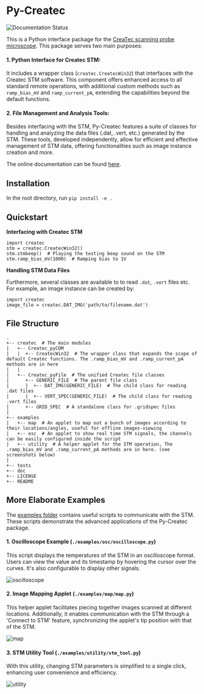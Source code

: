 # Py-Createc

![Documentation Status](https://readthedocs.org/projects/py-createc/badge/?version=latest)

This is a Python interface package for the [CreaTec scanning probe microscope](https://www.createc.de/LT-STMAFM). This package serves two main purposes:

#### 1. **Python Interface for Createc STM**: 
It includes a wrapper class (`createc.CreatecWin32`) that interfaces with the Createc STM software. This component offers enhanced access to all standard remote operations, with additional custom methods such as `ramp_bias_mV` and `ramp_current_pA`, extending the capabilities beyond the default functions.

#### 2. **File Management and Analysis Tools**: 
Besides interfacing with the STM, Py-Createc features a suite of classes for handling and analyzing the data files (.dat, .vert, etc.) generated by the STM. These tools, developed independently, allow for efficient and effective management of STM data, offering functionalities such as image instance creation and more.

The online documentation can be found [here](https://py-createc.readthedocs.io).

## Installation

In the root directory, run
```pip install -e .```


## Quickstart

**Interfacing with Createc STM**

```
import createc
stm = createc.CreatecWin32()
stm.stmbeep()  # Playing the testing beep sound on the STM
stm.ramp_bias_mV(1000)  # Ramping bias to 1V
```
**Handling STM Data Files**

Furthermore, several classes are available to to read ``.dat``, ``.vert`` files etc.
For example, an image instance can be created by:

```
import createc
image_file = createc.DAT_IMG('path/to/filename.dat')
```

## File Structure

```
.
+-- createc  # The main modules
|   +-- Createc_pyCOM  
|   |  +-- CreatecWin32  # The wrapper class that expands the scope of default Createc functions. The .ramp_bias_mV and .ramp_current_pA methods are in here
|   |
|   +-- Createc_pyFile  # The unified Createc file classes
|      +-- GENERIC_FILE  # The parent file class
|      |  +-- DAT_IMG(GENERIC_FILE)  # The child class for reading .dat files
|      |  +-- VERT_SPEC(GENERIC_FILE)  # The child class for reading .vert files
|      +-- GRID_SPEC  # A standalone class for .gridspec files
|
+-- examples
|   +-- map  # An applet to map out a bunch of images according to their locations/angles, useful for offline images-viewing
|   +-- osc  # An applet to show real time STM signals, the channels can be easily configured inside the script
|   +-- utility  # A helper applet for the STM operation, The .ramp_bias_mV and .ramp_current_pA methods are in here. (see screenshots below)
|
+-- tests
+-- doc
+-- LICENSE
+-- README
```

## More Elaborate Examples

The [examples folder](https://github.com/chenxu2394/py_createc/tree/main/examples) contains useful scripts to communicate with the STM. These scripts demonstrate the advanced applications of the Py-Createc package.

#### 1. Oscilloscope Example (`./examples/osc/oscilloscope.py`)

This script displays the temperatures of the STM in an oscilloscope format. Users can view the value and its timestamp by hovering the cursor over the curves. It's also configurable to display other signals.

![oscilloscope](./doc/osc.gif)

#### 2. Image Mapping Applet (`./examples/map/map.py`)

This helper applet facilitates piecing together images scanned at different locations. Additionally, it enables communication with the STM through a 'Connect to STM' feature, synchronizing the applet's tip position with that of the STM.

![map](./doc/map.gif)

#### 3. STM Utility Tool (`./examples/utility/stm_tool.py`)

With this utility, changing STM parameters is simplified to a single click, enhancing user convenience and efficiency.

![utility](./doc/stmutil.png)
